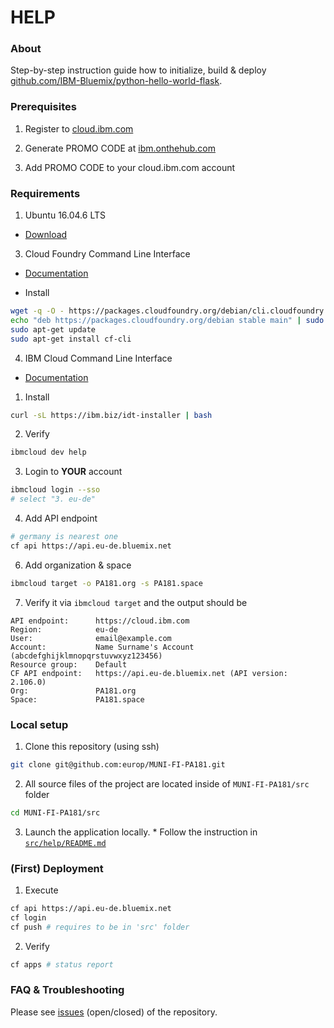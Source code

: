 # HELP

### About

Step-by-step instruction guide how to initialize, build & deploy [github.com/IBM-Bluemix/python-hello-world-flask](https://github.com/IBM-Bluemix/python-hello-world-flask).

### Prerequisites

1. Register to [cloud.ibm.com](https://cloud.ibm.com/)

2. Generate PROMO CODE at [ibm.onthehub.com](https://ibm.onthehub.com)

3. Add PROMO CODE to your cloud.ibm.com account

### Requirements

1. Ubuntu 16.04.6 LTS

  * [Download](https://www.ubuntu.com/download/alternative-downloads)

3. Cloud Foundry Command Line Interface

  * [Documentation](https://docs.cloudfoundry.org/cf-cli/install-go-cli.html)

  * Install
  ```sh
  wget -q -O - https://packages.cloudfoundry.org/debian/cli.cloudfoundry.org.key | sudo apt-key add -
  echo "deb https://packages.cloudfoundry.org/debian stable main" | sudo tee /etc/apt/sources.list.d/cloudfoundry-cli.list
  sudo apt-get update
  sudo apt-get install cf-cli
  ```

4. IBM Cloud Command Line Interface

  * [Documentation](https://cloud.ibm.com/docs/cli?topic=cloud-cli-ibmcloud-cli#ibmcloud-cli)

  1. Install
  ```sh
  curl -sL https://ibm.biz/idt-installer | bash
  ```

  2. Verify
  ```sh
  ibmcloud dev help
  ```

  3. Login to **YOUR** account
  ```sh
  ibmcloud login --sso
  # select "3. eu-de"
  ```

  4. Add API endpoint
  ```sh
  # germany is nearest one
  cf api https://api.eu-de.bluemix.net
  ```

  6. Add organization & space
  ```sh
  ibmcloud target -o PA181.org -s PA181.space
  ```

  7. Verify it via `ibmcloud target` and the output should be
  ```
  API endpoint:      https://cloud.ibm.com
  Region:            eu-de
  User:              email@example.com
  Account:           Name Surname's Account (abcdefghijklmnopqrstuvwxyz123456)
  Resource group:    Default
  CF API endpoint:   https://api.eu-de.bluemix.net (API version: 2.106.0)
  Org:               PA181.org
  Space:             PA181.space
  ```

### Local setup

  1. Clone this repository (using ssh)
  ```sh
  git clone git@github.com:europ/MUNI-FI-PA181.git
  ```

  2. All source files of the project are located inside of `MUNI-FI-PA181/src` folder
  ```sh
  cd MUNI-FI-PA181/src
  ```

  3. Launch the application locally.
    * Follow the instruction in [`src/help/README.md`](https://github.com/europ/MUNI-FI-PA181/tree/master/src/help/README.md)

### (First) Deployment

  1. Execute
  ```sh
  cf api https://api.eu-de.bluemix.net
  cf login
  cf push # requires to be in 'src' folder
  ```

  2. Verify
  ```sh
  cf apps # status report
  ```

### FAQ & Troubleshooting

  Please see [issues](https://github.com/europ/MUNI-FI-PA181/issues) (open/closed) of the repository.
